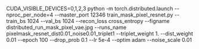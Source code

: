 CUDA_VISIBLE_DEVICES=0,1,2,3 python -m torch.distributed.launch --nproc_per_node=4 --master_port 12346 train_mask_pixel_resnet.py --train_bs 1024 --val_bs 1024 --recon_loss cross_entropy --figname distributed_run_mask_pixel_vae.jpg --runs_name pixelmask_resnet_dist0.01_noise0.01_triplet1 --triplet_weight 1. --dist_weight 0.01 --epoch 100 --drop_prob 0.1 --lr 5e-4 --optim adam --noise_scale 0.01